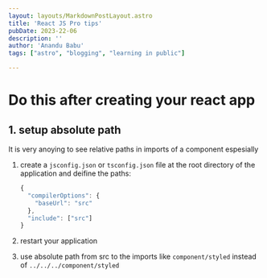 ```yaml
---
layout: layouts/MarkdownPostLayout.astro
title: 'React JS Pro tips'
pubDate: 2023-22-06
description: ''
author: 'Anandu Babu'
tags: ["astro", "blogging", "learning in public"]

---
```


# Do this after creating your react app

## 1. setup absolute path

It is very anoying to see relative paths in imports of a component espesially

1. create a `jsconfig.json` or `tsconfig.json` file at the root directory of the application and deifine the paths:

   ```js
   {
     "compilerOptions": {
       "baseUrl": "src"
     },
     "include": ["src"]
   }
   ```

2. restart your application

3. use absolute path from src to the imports like `component/styled` instead of `../../../component/styled`
